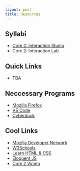 ```yaml
---
layout: post
title: Resources
---
```


## Syllabi
- [Core 2: Interaction Studio](https://docs.google.com/document/d/1uSgmvAGwzk8EYUbHQHOVSNhdZ7VOn7vngCplt9J2pqA)
- Core 2: Interaction Lab

## Quick Links
- TBA

## Neccessary Programs
- [Mozilla Firefox](https://www.mozilla.org/en-US/firefox/)
- [VS Code](https://code.visualstudio.com/)
- [Cyberduck](https://cyberduck.io/)

## Cool Links
- [Mozilla Developer Network](https://developer.mozilla.org/en-US/)
- [W3Schools](https://www.w3schools.com/)
- [Learn HTML & CSS](http://learn.shayhowe.com/)  
- [Eloquent JS](http://eloquentjavascript.net/) 
- [Core 2 Vimeo](https://vimeo.com/user/11664633/folder/3213480) 

